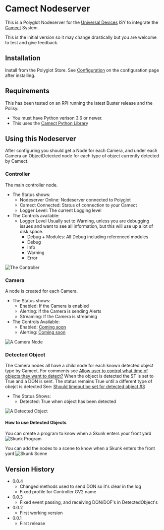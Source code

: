 # Camect Nodeserver

This is a Polyglot Nodeserver for the [Universal Devices](https://www.universal-devices.com/) ISY to integrate the [Camect](http://camect.com) System.

This is the initial version so it may change drastically but you are welcome to test and give feedback.

## Installation

Install from the Polyglot Store.  See [Configuration](POLYGLOT_CONFIG.md) on the configuration page after installing.

## Requirements

This has been tested on an RPI running the latest Buster release and the Polisy.  
- You must have Python verison 3.6 or newer.
- This uses the [Camect Python Library](https://github.com/camect/camect-py)

## Using this Nodeserver

After configuring you should get a Node for each Camera, and under each Camera an ObjectDetected node for each type of object currently detected by Camect.

### Controller
The main controller node.
- The Status shows:
    - Nodeserver Online: Nodeserver connected to Polyglot
    - Camect Connected: Status of connection to your Camect
    - Logger Level: The current Logging level
- The Controls available:
    - Logger Level
        Usually set to Warning, unless you are debugging issues and want to see all information, but this will use up a lot of disk space. 
        - Debug + Modules: All Debug including referenced modules
        - Debug
        - Info
        - Warning
        - Error
        
![The Controller](pics/Controller.png)

### Camera

A node is created for each Camera. 
- The Status shows:
    - Enabled: If the Camera is enabled
    - Alerting: If the Camera is sending Alerts
    - Streaming: If the Camera is streaming
- The Controls Available:
    - Enabled: [Coming soon](https://github.com/jimboca/udi-poly-Camect/issues/1)
    - Alerting: [Coming soon](https://github.com/jimboca/udi-poly-Camect/issues/2)

![A Camera Node](pics/Camera.png)

### Detected Object

The Camera nodes all have a child node for each known detected object type by Camect.  For comments see [Allow user to control what time of objects they want to detect?](https://github.com/jimboca/udi-poly-Camect/issues/4)
When the object is detected the ST is set to True and a DON is sent.  The status remains True until a different type of obejct is detected See: [Should timeout be set for detected object #3
](https://github.com/jimboca/udi-poly-Camect/issues/3)
- The Status Shows:
    - Detected: True when object has been detected

![A Detected Object](pics/DetectedObject.png)

#### How to use Detected Objects

You can create a program to know when a Skunk enters your front yard ![Skunk Program](pics/ProgramSkunk.png)

You can add the nodes to a scene to know when a Skunk enters the front yard ![Skunk Scene](pics/SceneSkunk.png)

## Version History

- 0.0.4
    - Changed methods used to send DON so it's clear in the log
    - Fixed profile for Controller GV2 name
- 0.0.3
    - Fixed event passing, and receiving DON/DOF's in DetectedObject's
- 0.0.2
    - First working version
- 0.0.1
    - First release
